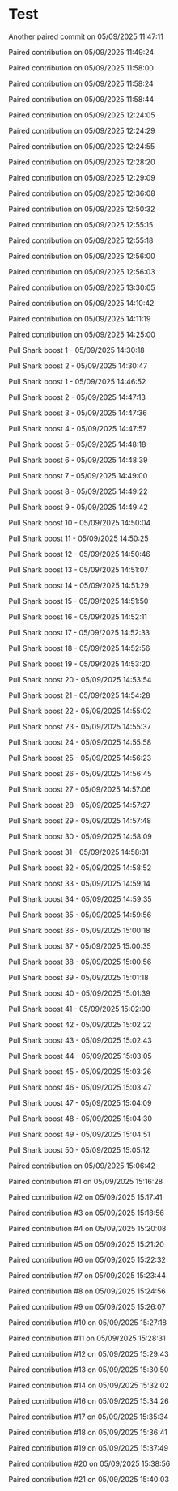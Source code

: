 # Test

Another paired commit on 05/09/2025 11:47:11

Paired contribution on 05/09/2025 11:49:24

Paired contribution on 05/09/2025 11:58:00

Paired contribution on 05/09/2025 11:58:24

Paired contribution on 05/09/2025 11:58:44

Paired contribution on 05/09/2025 12:24:05

Paired contribution on 05/09/2025 12:24:29

Paired contribution on 05/09/2025 12:24:55

Paired contribution on 05/09/2025 12:28:20

Paired contribution on 05/09/2025 12:29:09

Paired contribution on 05/09/2025 12:36:08

Paired contribution on 05/09/2025 12:50:32

Paired contribution on 05/09/2025 12:55:15

Paired contribution on 05/09/2025 12:55:18

Paired contribution on 05/09/2025 12:56:00

Paired contribution on 05/09/2025 12:56:03

Paired contribution on 05/09/2025 13:30:05

Paired contribution on 05/09/2025 14:10:42

Paired contribution on 05/09/2025 14:11:19

Paired contribution on 05/09/2025 14:25:00

Pull Shark boost 1 - 05/09/2025 14:30:18

Pull Shark boost 2 - 05/09/2025 14:30:47

Pull Shark boost 1 - 05/09/2025 14:46:52

Pull Shark boost 2 - 05/09/2025 14:47:13

Pull Shark boost 3 - 05/09/2025 14:47:36

Pull Shark boost 4 - 05/09/2025 14:47:57

Pull Shark boost 5 - 05/09/2025 14:48:18

Pull Shark boost 6 - 05/09/2025 14:48:39

Pull Shark boost 7 - 05/09/2025 14:49:00

Pull Shark boost 8 - 05/09/2025 14:49:22

Pull Shark boost 9 - 05/09/2025 14:49:42

Pull Shark boost 10 - 05/09/2025 14:50:04

Pull Shark boost 11 - 05/09/2025 14:50:25

Pull Shark boost 12 - 05/09/2025 14:50:46

Pull Shark boost 13 - 05/09/2025 14:51:07

Pull Shark boost 14 - 05/09/2025 14:51:29

Pull Shark boost 15 - 05/09/2025 14:51:50

Pull Shark boost 16 - 05/09/2025 14:52:11

Pull Shark boost 17 - 05/09/2025 14:52:33

Pull Shark boost 18 - 05/09/2025 14:52:56

Pull Shark boost 19 - 05/09/2025 14:53:20

Pull Shark boost 20 - 05/09/2025 14:53:54

Pull Shark boost 21 - 05/09/2025 14:54:28

Pull Shark boost 22 - 05/09/2025 14:55:02

Pull Shark boost 23 - 05/09/2025 14:55:37

Pull Shark boost 24 - 05/09/2025 14:55:58

Pull Shark boost 25 - 05/09/2025 14:56:23

Pull Shark boost 26 - 05/09/2025 14:56:45

Pull Shark boost 27 - 05/09/2025 14:57:06

Pull Shark boost 28 - 05/09/2025 14:57:27

Pull Shark boost 29 - 05/09/2025 14:57:48

Pull Shark boost 30 - 05/09/2025 14:58:09

Pull Shark boost 31 - 05/09/2025 14:58:31

Pull Shark boost 32 - 05/09/2025 14:58:52

Pull Shark boost 33 - 05/09/2025 14:59:14

Pull Shark boost 34 - 05/09/2025 14:59:35

Pull Shark boost 35 - 05/09/2025 14:59:56

Pull Shark boost 36 - 05/09/2025 15:00:18

Pull Shark boost 37 - 05/09/2025 15:00:35

Pull Shark boost 38 - 05/09/2025 15:00:56

Pull Shark boost 39 - 05/09/2025 15:01:18

Pull Shark boost 40 - 05/09/2025 15:01:39

Pull Shark boost 41 - 05/09/2025 15:02:00

Pull Shark boost 42 - 05/09/2025 15:02:22

Pull Shark boost 43 - 05/09/2025 15:02:43

Pull Shark boost 44 - 05/09/2025 15:03:05

Pull Shark boost 45 - 05/09/2025 15:03:26

Pull Shark boost 46 - 05/09/2025 15:03:47

Pull Shark boost 47 - 05/09/2025 15:04:09

Pull Shark boost 48 - 05/09/2025 15:04:30

Pull Shark boost 49 - 05/09/2025 15:04:51

Pull Shark boost 50 - 05/09/2025 15:05:12

Paired contribution on 05/09/2025 15:06:42

Paired contribution #1 on 05/09/2025 15:16:28

Paired contribution #2 on 05/09/2025 15:17:41

Paired contribution #3 on 05/09/2025 15:18:56

Paired contribution #4 on 05/09/2025 15:20:08

Paired contribution #5 on 05/09/2025 15:21:20

Paired contribution #6 on 05/09/2025 15:22:32

Paired contribution #7 on 05/09/2025 15:23:44

Paired contribution #8 on 05/09/2025 15:24:56

Paired contribution #9 on 05/09/2025 15:26:07

Paired contribution #10 on 05/09/2025 15:27:18

Paired contribution #11 on 05/09/2025 15:28:31

Paired contribution #12 on 05/09/2025 15:29:43

Paired contribution #13 on 05/09/2025 15:30:50

Paired contribution #14 on 05/09/2025 15:32:02

Paired contribution #16 on 05/09/2025 15:34:26

Paired contribution #17 on 05/09/2025 15:35:34

Paired contribution #18 on 05/09/2025 15:36:41

Paired contribution #19 on 05/09/2025 15:37:49

Paired contribution #20 on 05/09/2025 15:38:56

Paired contribution #21 on 05/09/2025 15:40:03
